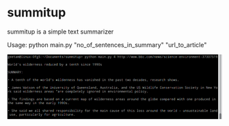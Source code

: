 # summitup
summitup is a simple text summarizer

Usage:
python main.py "no_of_sentences_in_summary" "url_to_article"

![ScreenShot](https://raw.githubusercontent.com/geetam/summitup/master/Screenshots/Screenshot_20160909_201100.png)
